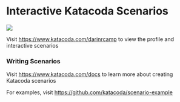# Interactive Katacoda Scenarios

[![](http://shields.katacoda.com/katacoda/darinrcamp/count.svg)](https://www.katacoda.com/darinrcamp "Get your profile on Katacoda.com")

Visit https://www.katacoda.com/darinrcamp to view the profile and interactive scenarios

### Writing Scenarios
Visit https://www.katacoda.com/docs to learn more about creating Katacoda scenarios

For examples, visit https://github.com/katacoda/scenario-example
